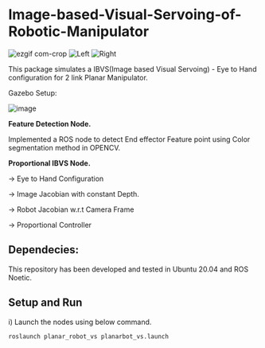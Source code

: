 # Image-based-Visual-Servoing-of-Robotic-Manipulator
![ezgif com-crop](https://user-images.githubusercontent.com/93411202/218357364-1d6df1db-f7ac-4b96-8ff1-27d1ec651178.gif)
![Left](https://user-images.githubusercontent.com/93411202/218358204-ab195c04-c035-4760-9ff1-603e3e6b7f0c.gif)
![Right](https://user-images.githubusercontent.com/93411202/218358218-2c0ea29a-a5be-4567-811d-b00b7dc70fac.gif)


This package simulates a IBVS(Image based Visual Servoing) - Eye to Hand configuration for 2 link Planar Manipulator.

Gazebo Setup:

![image](https://user-images.githubusercontent.com/93411202/218358572-f0d5831e-5831-4c32-9d2d-93ab010f2b0d.png)


**Feature Detection Node.** 

Implemented a ROS node to detect End effector Feature point using Color segmentation method in OPENCV.

**Proportional IBVS Node.**

-> Eye to Hand Configuration

-> Image Jacobian with constant Depth.

-> Robot Jacobian w.r.t Camera Frame

-> Proportional Controller

## Dependecies:
This repository has been developed and tested in Ubuntu 20.04 and ROS Noetic.

## Setup and Run

i) Launch the nodes using below command.

  `roslaunch planar_robot_vs planarbot_vs.launch`
